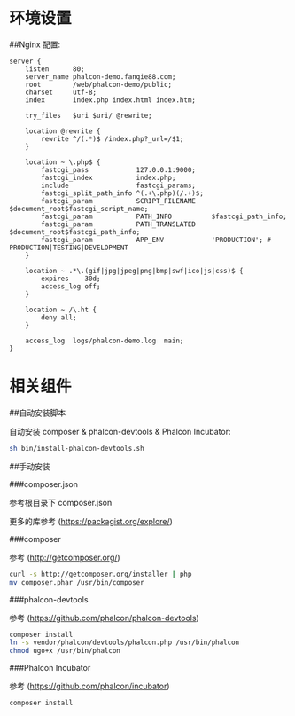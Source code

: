 # 环境设置

##Nginx 配置:

```
server {
    listen      80;
    server_name phalcon-demo.fanqie88.com;
    root        /web/phalcon-demo/public;
    charset     utf-8;
    index       index.php index.html index.htm;

    try_files   $uri $uri/ @rewrite;

    location @rewrite {
        rewrite ^/(.*)$ /index.php?_url=/$1;
    }

    location ~ \.php$ {
        fastcgi_pass            127.0.0.1:9000;
        fastcgi_index           index.php;
        include                 fastcgi_params;
        fastcgi_split_path_info ^(.+\.php)(/.+)$;
        fastcgi_param           SCRIPT_FILENAME    $document_root$fastcgi_script_name;
        fastcgi_param           PATH_INFO          $fastcgi_path_info;
        fastcgi_param           PATH_TRANSLATED    $document_root$fastcgi_path_info;
        fastcgi_param           APP_ENV            'PRODUCTION'; # PRODUCTION|TESTING|DEVELOPMENT
    }

    location ~ .*\.(gif|jpg|jpeg|png|bmp|swf|ico|js|css)$ {
        expires    30d;
        access_log off;
    }

    location ~ /\.ht {
        deny all;
    }

    access_log  logs/phalcon-demo.log  main;
}
```

# 相关组件

##自动安装脚本

自动安装 composer & phalcon-devtools & Phalcon Incubator:

```bash
sh bin/install-phalcon-devtools.sh
```

##手动安装

###composer.json

参考根目录下 composer.json

更多的库参考 (https://packagist.org/explore/)

###composer

参考 (http://getcomposer.org/)

```bash
curl -s http://getcomposer.org/installer | php
mv composer.phar /usr/bin/composer
```

###phalcon-devtools

参考 (https://github.com/phalcon/phalcon-devtools)

```bash
composer install
ln -s vendor/phalcon/devtools/phalcon.php /usr/bin/phalcon
chmod ugo+x /usr/bin/phalcon
```

###Phalcon Incubator

参考 (https://github.com/phalcon/incubator)

```bash
composer install
```
